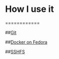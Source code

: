 # How I use it
============

##[Git](GIT.md)

##[Docker on Fedora](Docker_on_Fedora.md)

##[SSHFS](SSHFS.md)

